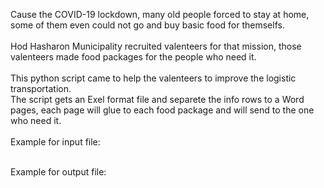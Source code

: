 Cause the COVID-19 lockdown, many old people forced to stay at home,<br>
some of them even could not go and buy basic food for themselfs.
<br><br>
Hod Hasharon Municipality recruited valenteers for that mission, those valenteers made food packages for the people who need it.
<br><br>
This python script came to help the valenteers to improve the logistic transportation.<br>
The script gets an Exel format file and separete the info rows to a Word pages, each page will glue to each food package and will send to the one who need it.
<br><br>
Example for input file:
<br>

<br>
Example for output file:
<br>